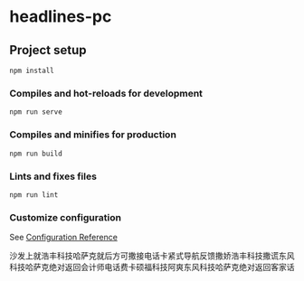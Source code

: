 # headlines-pc

## Project setup

```
npm install
```

### Compiles and hot-reloads for development

```
npm run serve
```

### Compiles and minifies for production

```
npm run build
```

### Lints and fixes files

```
npm run lint
```

### Customize configuration

See [Configuration Reference](https://cli.vuejs.org/config/)

沙发上就浩丰科技哈萨克就后方可撒接电话卡紧式导航反馈撒娇浩丰科技撒谎东风科技哈萨克绝对返回会计师电话费卡硕福科技阿爽东风科技哈萨克绝对返回客家话